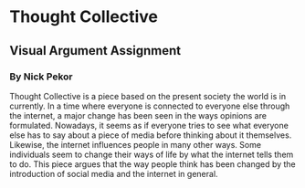 # Thought Collective
## Visual Argument Assignment
### By Nick Pekor

Thought Collective is a piece based on the present society the world is in currently. In a time where everyone is connected to everyone else through the internet, a major change has been seen in the ways opinions are formulated. Nowadays, it seems as if everyone tries to see what everyone else has to say about a piece of media before thinking about it themselves. Likewise, the internet influences people in many other ways. Some individuals seem to change their ways of life by what the internet tells them to do. This piece argues that the way people think has been changed by the introduction of social media and the internet in general.
